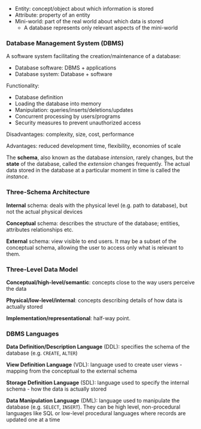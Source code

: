 
- Entity: concept/object about which information is stored
- Attribute: property of an entity
- Mini-world: part of the real world about which data is stored
  - A database represents only relevant aspects of the mini-world

### Database Management System (DBMS)

A software system facilitating the creation/maintenance of a database:

  - Database software: DBMS + applications
  - Database system: Database + software

Functionality:

- Database definition
- Loading the database into memory
- Manipulation: queries/inserts/deletions/updates
- Concurrent processing by users/programs
- Security measures to prevent unauthorized access

Disadvantages: complexity, size, cost, performance

Advantages: reduced development time, flexibility, economies of scale

The **schema**, also known as the database *intension*, rarely changes, but the **state** of the database, called the *extension* changes frequently. The actual data stored in the database at a particular moment in time is called the *instance*.

### Three-Schema Architecture

**Internal** schema: deals with the physical level (e.g. path to database), but not the actual physical devices

**Conceptual** schema: describes the structure of the database; entities, attributes relationships etc.

**External** schema: view visible to end users. It may be a subset of the conceptual schema, allowing the user to access only what is relevant to them.

### Three-Level Data Model

**Conceptual/high-level/semantic**: concepts close to the way users perceive the data

**Physical/low-level/internal**: concepts describing details of how data is actually stored

**Implementation/representational**: half-way point.

### DBMS Languages

**Data Definition/Description Language** (DDL): specifies the schema of the database (e.g. `CREATE`, `ALTER`)

**View Definition Language** (VDL): language used to create user views - mapping from the conceptual to the external schema

**Storage Definition Language** (SDL): language used to specify the internal schema - how the data is actually stored

**Data Manipulation Language** (DML): language used to manipulate the database (e.g. `SELECT`, `INSERT`). They can be high level, non-procedural languages like SQL or low-level procedural languages where records are updated one at a time